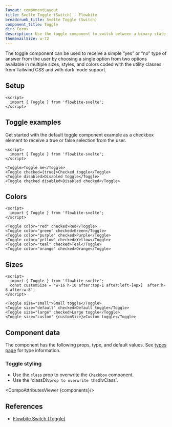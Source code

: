 ```yaml
---
layout: componentLayout
title: Svelte Toggle (Switch) - Flowbite
breadcrumb_title: Svelte Toggle (Switch)
component_title: Toggle
dir: Forms
description: Use the toggle component to switch between a binary state of true or false using a single click available in multiple sizes, variants, and colors
thumbnailSize: w-72
---
```


<script>
  import { TableProp, TableDefaultRow, CompoAttributesViewer, DocBadgeList } from '../../utils'
  import { onMount } from 'svelte';
  import { Toggle, Badge, A } from '$lib'

  const components = 'Toggle'
</script>

The toggle component can be used to receive a simple “yes” or “no” type of answer from the user by choosing a single option from two options available in multiple sizes, styles, and colors coded with the utility classes from Tailwind CSS and with dark mode support.

## Setup

```svelte example hideOutput
<script>
  import { Toggle } from 'flowbite-svelte';
</script>
```

## Toggle examples

Get started with the default toggle component example as a checkbox element to receive a true or false selection from the user.

```svelte example class="flex flex-col gap-2" hideScript
<script>
  import { Toggle } from 'flowbite-svelte';
</script>

<Toggle>Toggle me</Toggle>
<Toggle checked={true}>Checked toggle</Toggle>
<Toggle disabled>Disabled toggle</Toggle>
<Toggle checked disabled>Disabled checked</Toggle>
```

## Colors

```svelte example class="flex justify-between" hideScript
<script>
  import { Toggle } from 'flowbite-svelte';
</script>

<Toggle color="red" checked>Red</Toggle>
<Toggle color="green" checked>Green</Toggle>
<Toggle color="purple" checked>Purple</Toggle>
<Toggle color="yellow" checked>Yellow</Toggle>
<Toggle color="teal" checked>Teal</Toggle>
<Toggle color="orange" checked>Orange</Toggle>
```

## Sizes

```svelte example class="flex flex-col gap-2"
<script>
  import { Toggle } from 'flowbite-svelte';
  const customSize = 'w-16 h-10 after:top-1 after:left-[4px]  after:h-8 after:w-8';
</script>

<Toggle size="small">Small toggle</Toggle>
<Toggle size="default" checked>Default toggle</Toggle>
<Toggle size="large" checked>Large toggle</Toggle>
<Toggle size="custom" {customSize}>Custom toggle</Toggle>
```

## Component data

The component has the following props, type, and default values. See [types page](/docs/pages/typescript) for type information.

### Toggle styling

- Use the `class` prop to overwrite the `Checkbox` component.
- Use the 'classDiv`prop to overwrite the`divClass`.

<CompoAttributesViewer {components}/>

## References

- [Flowbite Switch (Toggle)](https://flowbite.com/docs/forms/toggle/)
